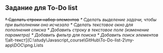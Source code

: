 ## Задание для To-Do list ##
~~* Сделать строки набор элементов~~
_* Сделать выделение задачи, чтобы при выполнении оно исчезало_
_* Сделать текстовое окно для пополнения списка_
_* Добавить строку в текстовое поле (изменение параметра)_
_* Добавить фильтр для поиска_
_* Добавить поиск элементов_
![alt-текст](C:\study\Javascript_course\GitHub\To-Do-list-2\my-app\DOC\png.Lists
